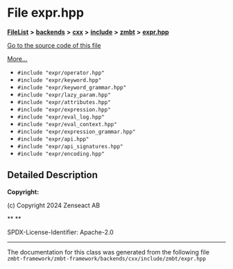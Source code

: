

# File expr.hpp



[**FileList**](files.md) **>** [**backends**](dir_e0e3bad64fbfd08934d555b945409197.md) **>** [**cxx**](dir_2a0640ff8f8d193383b3226ce9e70e40.md) **>** [**include**](dir_33cabc3ab2bb40d6ea24a24cae2f30b8.md) **>** [**zmbt**](dir_2115e3e51895e4107b806d6d2319263e.md) **>** [**expr.hpp**](expr_8hpp.md)

[Go to the source code of this file](expr_8hpp_source.md)

[More...](#detailed-description)

* `#include "expr/operator.hpp"`
* `#include "expr/keyword.hpp"`
* `#include "expr/keyword_grammar.hpp"`
* `#include "expr/lazy_param.hpp"`
* `#include "expr/attributes.hpp"`
* `#include "expr/expression.hpp"`
* `#include "expr/eval_log.hpp"`
* `#include "expr/eval_context.hpp"`
* `#include "expr/expression_grammar.hpp"`
* `#include "expr/api.hpp"`
* `#include "expr/api_signatures.hpp"`
* `#include "expr/encoding.hpp"`

































































## Detailed Description




**Copyright:**

(c) Copyright 2024 Zenseact AB 




**
**

SPDX-License-Identifier: Apache-2.0 





    

------------------------------
The documentation for this class was generated from the following file `zmbt-framework/zmbt-framework/backends/cxx/include/zmbt/expr.hpp`

